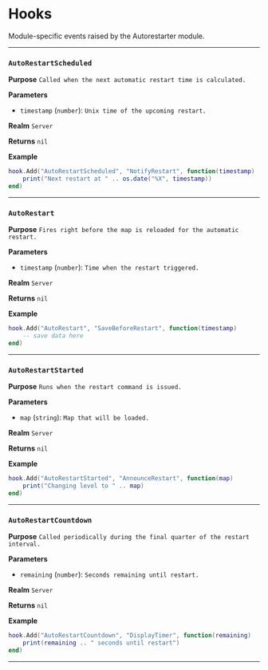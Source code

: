 # Hooks
Module-specific events raised by the Autorestarter module.

---
### `AutoRestartScheduled`

**Purpose**
`Called when the next automatic restart time is calculated.`

**Parameters**

* `timestamp` (`number`): `Unix time of the upcoming restart.`

**Realm**
`Server`

**Returns**
`nil`

**Example**

```lua
hook.Add("AutoRestartScheduled", "NotifyRestart", function(timestamp)
    print("Next restart at " .. os.date("%X", timestamp))
end)
```

---

### `AutoRestart`

**Purpose**
`Fires right before the map is reloaded for the automatic restart.`

**Parameters**

* `timestamp` (`number`): `Time when the restart triggered.`

**Realm**
`Server`

**Returns**
`nil`

**Example**

```lua
hook.Add("AutoRestart", "SaveBeforeRestart", function(timestamp)
    -- save data here
end)
```

---

### `AutoRestartStarted`

**Purpose**
`Runs when the restart command is issued.`

**Parameters**

* `map` (`string`): `Map that will be loaded.`

**Realm**
`Server`

**Returns**
`nil`

**Example**

```lua
hook.Add("AutoRestartStarted", "AnnounceRestart", function(map)
    print("Changing level to " .. map)
end)
```

---

### `AutoRestartCountdown`

**Purpose**
`Called periodically during the final quarter of the restart interval.`

**Parameters**

* `remaining` (`number`): `Seconds remaining until restart.`

**Realm**
`Server`

**Returns**
`nil`

**Example**

```lua
hook.Add("AutoRestartCountdown", "DisplayTimer", function(remaining)
    print(remaining .. " seconds until restart")
end)
```

---
